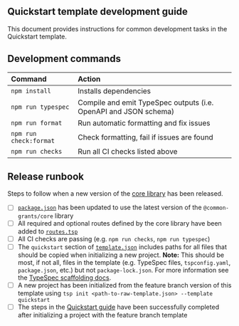 ## Quickstart template development guide

This document provides instructions for common development tasks in the Quickstart template.

## Development commands

| Command                | Action                                                           |
| :--------------------- | :--------------------------------------------------------------- |
| `npm install`          | Installs dependencies                                            |
| `npm run typespec`     | Compile and emit TypeSpec outputs (i.e. OpenAPI and JSON schema) |
| `npm run format`       | Run automatic formatting and fix issues                          |
| `npm run check:format` | Check formatting, fail if issues are found                       |
| `npm run checks`       | Run all CI checks listed above                                   |

## Release runbook

Steps to follow when a new version of the [core library](../../lib/core/README.md) has been released.

- [ ] [`package.json`](package.json) has been updated to use the latest version of the `@common-grants/core` library
- [ ] All required and optional routes defined by the core library have been added to [`routes.tsp`](routes.tsp)
- [ ] All CI checks are passing (e.g. `npm run checks`, `npm run typespec`)
- [ ] The `quickstart` section of [`template.json`](../template.json) includes paths for all files that should be copied when initializing a new project. **Note:** This should be most, if not all, files in the template (e.g. TypeSpec files, `tspconfig.yaml`, `package.json`, etc.) but not `package-lock.json`. For more information see the [TypeSpec scaffolding docs](https://typespec.io/docs/extending-typespec/writing-scaffolding-template/#adding-new-files).
- [ ] A new project has been initialized from the feature branch version of this template using `tsp init <path-to-raw-template.json> --template quickstart`
- [ ] The steps in the [Quickstart guide](../../website/src/content/docs/getting-started.mdx#quickstart) have been successfully completed after initializing a project with the feature branch template
